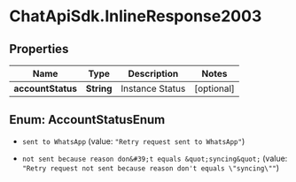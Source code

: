 # ChatApiSdk.InlineResponse2003

## Properties

Name | Type | Description | Notes
------------ | ------------- | ------------- | -------------
**accountStatus** | **String** | Instance Status | [optional] 



## Enum: AccountStatusEnum


* `sent to WhatsApp` (value: `"Retry request sent to WhatsApp"`)

* `not sent because reason don&#39;t equals &quot;syncing&quot;` (value: `"Retry request not sent because reason don't equals \"syncing\""`)




